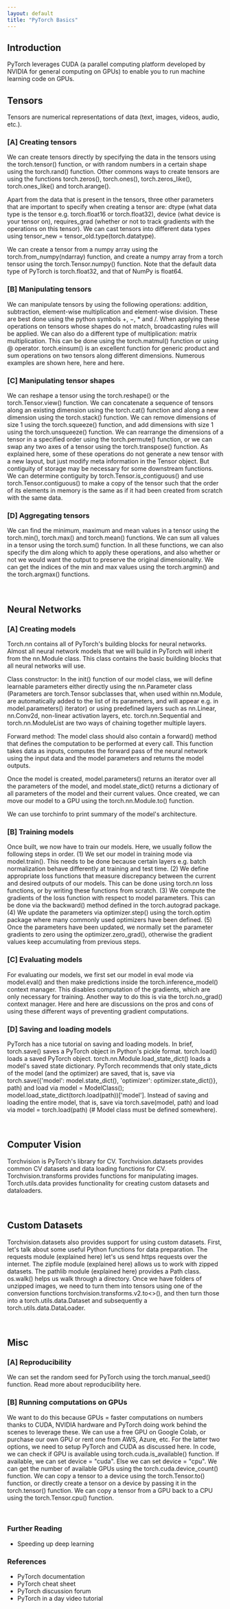 ```yaml
---
layout: default
title: "PyTorch Basics"
---
```


## Introduction
PyTorch leverages CUDA (a parallel computing platform developed by NVIDIA for general computing on GPUs) to enable you to run machine learning code on GPUs.

## Tensors
Tensors are numerical representations of data (text, images, videos, audio, etc.).
 
### [A] Creating tensors
We can create tensors directly by specifying the data in the tensors using the torch.tensor() function, or with random numbers in a certain shape using the torch.rand() function. Other commons ways to create tensors are using the functions torch.zeros(), torch.ones(), torch.zeros_like(), torch.ones_like() and torch.arange().
 
Apart from the data that is present in the tensors, three other parameters that are important to specify when creating a tensor are: dtype (what data type is the tensor e.g. torch.float16 or torch.float32), device (what device is your tensor on), requires_grad (whether or not to track gradients with the operations on this tensor). We can cast tensors into different data types using tensor_new = tensor_old.type(torch.datatype).
 
We can create a tensor from a numpy array using the torch.from_numpy(ndarray) function, and create a numpy array from a torch tensor using the torch.Tensor.numpy() function. Note that the default data type of PyTorch is torch.float32, and that of NumPy is float64.

### [B] Manipulating tensors
We can manipulate tensors by using the following operations: addition, subtraction, element-wise multiplication and element-wise division. These are best done using the python symbols $+$, $-$, $*$ and $/$. When applying these operations on tensors whose shapes do not match, broadcasting rules will be applied. We can also do a different type of multiplication: matrix multiplication. This can be done using the torch.matmul() function or using @ operator. torch.einsum() is an excellent function for generic product and sum operations on two tensors along different dimensions. Numerous examples are shown here, here and here.

### [C] Manipulating tensor shapes
We can reshape a tensor using the torch.reshape() or the torch.Tensor.view() function. We can concatenate a sequence of tensors along an existing dimension using the torch.cat() function and along a new dimension using the torch.stack() function. We can remove dimensions of size 1 using the torch.squeeze() function, and add dimensions with size 1 using the torch.unsqueeze() function. We can rearrange the dimensions of a tensor in a specified order using the torch.permute() function, or we can swap any two axes of a tensor using the torch.transpose() function. As explained here, some of these operations do not generate a new tensor with a new layout, but just modify meta information in the Tensor object. But contiguity of storage may be necessary for some downstream functions. We can determine contiguity by torch.Tensor.is_contiguous() and use torch.Tensor.contiguous() to make a copy of the tensor such that the order of its elements in memory is the same as if it had been created from scratch with the same data.

### [D] Aggregating tensors
We can find the minimum, maximum and mean values in a tensor using the torch.min(), torch.max() and torch.mean() functions. We can sum all values in a tensor using the torch.sum() function. In all these functions, we can also specify the dim along which to apply these operations, and also whether or not we would want the output to preserve the original dimensionality. We can get the indices of the min and max values using the torch.argmin() and the torch.argmax() functions.

<br>

## Neural Networks

### [A] Creating models
Torch.nn contains all of PyTorch's building blocks for neural networks. Almost all neural network models that we will build in PyTorch will inherit from the nn.Module class. This class contains the basic building blocks that all neural networks will use.

Class constructor: In the init() function of our model class, we will define learnable parameters either directly using the nn.Parameter class (Parameters are torch.Tensor subclasses that, when used within nn.Module, are automatically added to the list of its parameters, and will appear e.g. in model.parameters() iterator) or using predefined layers such as nn.Linear, nn.Conv2d, non-linear activation layers, etc. torch.nn.Sequential and torch.nn.ModuleList are two ways of chaining together multiple layers.

Forward method: The model class should also contain a forward() method that defines the computation to be performed at every call. This function takes data as inputs, computes the forward pass of the neural network using the input data and the model parameters and returns the model outputs.

Once the model is created, model.parameters() returns an iterator over all the parameters of the model, and model.state_dict() returns a dictionary of all parameters of the model and their current values. Once created, we can move our model to a GPU using the torch.nn.Module.to() function.

We can use torchinfo to print summary of the model's architecture.

### [B] Training models
Once built, we now have to train our models. Here, we usually follow the following steps in order. (1) We set our model in training mode via model.train(). This needs to be done because certain layers e.g. batch normalization behave differently at training and test time. (2) We define appropriate loss functions that measure discrepancy between the current and desired outputs of our models. This can be done using torch.nn loss functions, or by writing these functions from scratch. (3) We compute the gradients of the loss function with respect to model parameters. This can be done via the backward() method defined in the torch.autograd package. (4) We update the parameters via optimizer.step() using the torch.optim package where many commonly used optimizers have been defined. (5) Once the parameters have been updated, we normally set the parameter gradients to zero using the optimizer.zero_grad(), otherwise the gradient values keep accumulating from previous steps.

### [C] Evaluating models
For evaluating our models, we first set our model in eval mode via model.eval() and then make predictions inside the torch.inference_model() context manager. This disables computation of the gradients, which are only necessary for training. Another way to do this is via the torch.no_grad() context manager. Here and here are discussions on the pros and cons of using these different ways of preventing gradient computations.

### [D] Saving and loading models
PyTorch has a nice tutorial on saving and loading models. In brief, torch.save() saves a PyTorch object in Python's pickle format. torch.load() loads a saved PyTorch object. torch.nn.Module.load_state_dict() loads a model's saved state dictionary. PyTorch recommends that only state_dicts of the model (and the optimizer) are saved, that is, save via 
torch.save({'model': model.state_dict(), 'optimizer': optimizer.state_dict()}, path) and load via model = ModelClass(); model.load_state_dict(torch.load(path))['model']. Instead of saving and loading the entire model, that is, save via torch.save(model, path) and load via model = torch.load(path) (# Model class must be defined somewhere).

<br>

## Computer Vision
Torchvision is PyTorch's library for CV. Torchvision.datasets provides common CV datasets and data loading functions for CV. Torchvision.transforms provides functions for manipulating images. Torch.utils.data provides functionality for creating custom datasets and dataloaders. 

<br>

## Custom Datasets
Torchvision.datasets also provides support for using custom datasets. First, let's talk about some useful Python functions for data preparation. The requests module (explained here) let's us send https requests over the internet. The zipfile module (explained here) allows us to work with zipped datasets. The pathlib module (explained here) provides a Path class. os.walk() helps us walk through a directory. Once we have folders of unzipped images, we need to turn them into tensors using one of the conversion functions torchvision.transforms.v2.to<>(), and then turn those into a torch.utils.data.Dataset and subsequently a torch.utils.data.DataLoader.

<br>

## Misc
### [A] Reproducibility
We can set the random seed for PyTorch using the torch.manual_seed() function. Read more about reproducibility here.

### [B] Running computations on GPUs
We want to do this because GPUs = faster computations on numbers thanks to CUDA, NVIDIA hardware and PyTorch doing work behind the scenes to leverage these. We can use a free GPU on Google Colab, or purchase our own GPU or rent one from AWS, Azure, etc. For the latter two options, we need to setup PyTorch and CUDA as discussed here. In code, we can check if GPU is available using torch.cuda.is_available() function. If available, we can set device = "cuda". Else we can set device = "cpu". We can get the number of available GPUs using the torch.cuda.device_count() function. We can copy a tensor to a device using the torch.Tensor.to() function, or directly create a tensor on a device by passing it in the torch.tensor() function. We can copy a tensor from a GPU back to a CPU using the torch.Tensor.cpu() function.

<br>

### Further Reading
 - Speeding up deep learning

### References
 - PyTorch documentation
 - PyTorch cheat sheet
 - PyTorch discussion forum
 - PyTorch in a day video tutorial





